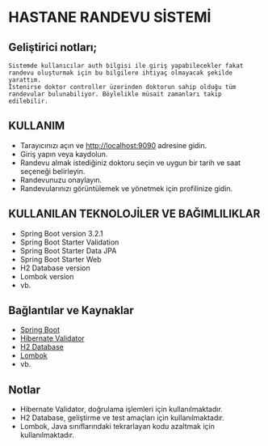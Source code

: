 # HASTANE RANDEVU SİSTEMİ
## Geliştirici notları;
    Sistemde kullanıcılar auth bilgisi ile giriş yapabilecekler fakat randevu oluşturmak için bu bilgilere ihtiyaç olmayacak şekilde yarattım. 
    İstenirse doktor controller üzerinden doktorun sahip olduğu tüm randevular bulunabiliyor. Böylelikle müsait zamanları takip edilebilir.

## KULLANIM
- Tarayıcınızı açın ve [http://localhost:9090](http://localhost:9090/swagger-ui/index.html#/) adresine gidin.
- Giriş yapın veya kaydolun.
- Randevu almak istediğiniz doktoru seçin ve uygun bir tarih ve saat seçeneği belirleyin.
- Randevunuzu onaylayın.
- Randevularınızı görüntülemek ve yönetmek için profilinize gidin.


## KULLANILAN TEKNOLOJİLER VE BAĞIMLILIKLAR

- Spring Boot version 3.2.1
- Spring Boot Starter Validation
- Spring Boot Starter Data JPA
- Spring Boot Starter Web
- H2 Database version 
- Lombok version 
- vb.

## Bağlantılar ve Kaynaklar

- [Spring Boot](https://spring.io/projects/spring-boot)
- [Hibernate Validator](https://hibernate.org/validator/)
- [H2 Database](https://www.h2database.com/html/main.html)
- [Lombok](https://projectlombok.org/)
- vb.

## Notlar

- Hibernate Validator, doğrulama işlemleri için kullanılmaktadır.
- H2 Database, geliştirme ve test amaçları için kullanılmaktadır.
- Lombok, Java sınıflarındaki tekrarlayan kodu azaltmak için kullanılmaktadır.

